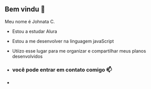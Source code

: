 ## Bem vindu 🥖

Meu nome é Johnata C.

- Estou a estudar Alura
- Estou a me desenvolver na linguagem javaScript
- Utiizo esse lugar para me organizar e compartilhar meus planos desenvolvidos

- ### você pode entrar em contato comigo 📫

- 
